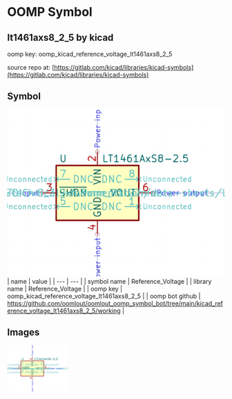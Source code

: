 # OOMP Symbol  
## lt1461axs8_2_5  by kicad  
  
oomp key: oomp_kicad_reference_voltage_lt1461axs8_2_5  
  
source repo at: [https://gitlab.com/kicad/libraries/kicad-symbols](https://gitlab.com/kicad/libraries/kicad-symbols)  
## Symbol  
  
[![working.png](working_600.png)](working.png)  
| name | value | 
| --- | --- | 
| symbol name | Reference_Voltage | 
| library name | Reference_Voltage | 
| oomp key | oomp_kicad_reference_voltage_lt1461axs8_2_5 | 
| oomp bot github | https://github.com/oomlout/oomlout_oomp_symbol_bot/tree/main/kicad_reference_voltage_lt1461axs8_2_5/working | 
## Images  
  
[![working.png](working_140.png)](working.png)  
